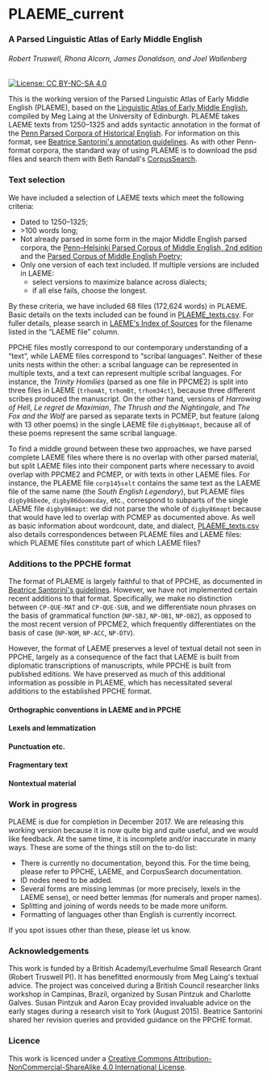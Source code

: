 # PLAEME_current
### A Parsed Linguistic Atlas of Early Middle English

###### Robert Truswell, Rhona Alcorn, James Donaldson, and Joel Wallenberg

[![License: CC BY-NC-SA 4.0](https://img.shields.io/badge/License-CC%20BY--NC--SA%204.0-lightgrey.svg)](https://creativecommons.org/licenses/by-nc-sa/4.0/)

This is the working version of the Parsed Linguistic Atlas of Early Middle English (PLAEME), based on the [Linguistic Atlas of Early Middle English](http://www.lel.ed.ac.uk/ihd/laeme2/laeme2.html), compiled by Meg Laing at the University of Edinburgh.  PLAEME takes LAEME texts from 1250&ndash;1325 and adds syntactic annotation in the format of the [Penn Parsed Corpora of Historical English](https://www.ling.upenn.edu/hist-corpora/). For information on this format, see [Beatrice Santorini's annotation guidelines](http://www.ling.upenn.edu/~beatrice/annotation/).  As with other Penn-format corpora, the standard way of using PLAEME is to download the psd files and search them with Beth Randall's [CorpusSearch](http://corpussearch.sourceforge.net/).

### Text selection

We have included a selection of LAEME texts which meet the following criteria:

- Dated to 1250&ndash;1325;
- &gt;100 words long;
- Not already parsed in some form in the major Middle English parsed corpora, the [Penn&ndash;Helsinki Parsed Corpus of Middle English, 2nd edition](http://www.ling.upenn.edu/histcorpora/PPCME2-RELEASE-4/) and the [Parsed Corpus of Middle English Poetry](http://pcmep.net/);
- Only one version of each text included. If multiple versions are included in LAEME:
    - select versions to maximize balance across dialects;
    - if all else fails, choose the longest.

By these criteria, we have included 68 files (172,624 words) in PLAEME. Basic details on the texts included can be found in [PLAEME_texts.csv](PLAEME_texts.csv). For fuller details, please search in [LAEME's Index of Sources](http://www.lel.ed.ac.uk/ihd/laeme2/laeme2_framesZ.html) for the filename listed in the &ldquo;LAEME file&rdquo; column.

PPCHE files mostly correspond to our contemporary understanding of a &ldquo;text&rdquo;, while LAEME files correspond to &ldquo;scribal languages&rdquo;. Neither of these units nests within the other: a scribal language can be represented in multiple texts, and a text can represent multiple scribal languages. For instance, the *Trinity Homilies* (parsed as one file in PPCME2) is split into three files in LAEME (`trhomAt`, `trhomBt`, `trhom34ct`), because three different scribes produced the manuscript. On the other hand, versions of *Harrowing of Hell*, *Le regret de Maximian*, *The Thrush and the Nightingale*, and *The Fox and the Wolf* are parsed as separate texts in PCMEP, but feature (along with 13 other poems) in the single LAEME file `digby86mapt`, because all of these poems represent the same scribal language.

To find a middle ground between these two approaches, we have parsed complete LAEME files where there is no overlap with other parsed material, but split LAEME files into their component parts where necessary to avoid overlap with PPCME2 and PCMEP, or with texts in other LAEME files. For instance, the PLAEME file `corp145selt` contains the same text as the LAEME file of the same name (the *South English Legendary*), but PLAEME files `digby86bede`, `digby86doomsday`, etc., correspond to subparts of the single LAEME file `digby86mapt`: we did not parse the whole of `digby86mapt` because that would have led to overlap with PCMEP as documented above. As well as basic information about wordcount, date, and dialect, [PLAEME_texts.csv](PLAEME_texts.csv) also details correspondences between PLAEME files and LAEME files: which PLAEME files constitute part of which LAEME files?

### Additions to the PPCHE format

The format of PLAEME is largely faithful to that of PPCHE, as documented in [Beatrice Santorini's guidelines](http://www.ling.upenn.edu/~beatrice/annotation/). However, we have not implemented certain recent additions to that format. Specifically, we make no distinction between `CP-QUE-MAT` and `CP-QUE-SUB`, and we differentiate noun phrases on the basis of grammatical function (`NP-SBJ`, `NP-OB1`, `NP-OB2`), as opposed to the most recent version of PPCME2, which frequently differentiates on the basis of case (`NP-NOM`, `NP-ACC`, `NP-DTV`).

However, the format of LAEME preserves a level of textual detail not seen in PPCHE, largely as a consequence of the fact that LAEME is built from diplomatic transcriptions of manuscripts, while PPCHE is built from published editions. We have preserved as much of this additional information as possible in PLAEME, which has necessitated several additions to the established PPCHE format.

#### Orthographic conventions in LAEME and in PPCHE

#### Lexels and lemmatization

#### Punctuation etc.

#### Fragmentary text

#### Nontextual material

### Work in progress

PLAEME is due for completion in December 2017.  We are releasing this working version because it is now quite big and quite useful, and we would like feedback.  At the same time, it is incomplete and/or inaccurate in many ways.  These are some of the things still on the to-do list:

- There is currently no documentation, beyond this.  For the time being, please refer to PPCHE, LAEME, and CorpusSearch documentation.
- ID nodes need to be added.
- Several forms are missing lemmas (or more precisely, lexels in the LAEME sense), or need better lemmas (for numerals and proper names).
- Splitting and joining of words needs to be made more uniform.
- Formatting of languages other than English is currently incorrect.

If you spot issues other than these, please let us know.

### Acknowledgements

This work is funded by a British Academy/Leverhulme Small Research Grant (Robert Truswell PI).  It has benefitted enormously from Meg Laing's textual advice.  The project was conceived during a British Council researcher links workshop in Campinas, Brazil, organized by Susan Pintzuk and Charlotte Galves.  Susan Pintzuk and Aaron Ecay provided invaluable advice on the early stages during a research visit to York (August 2015).  Beatrice Santorini shared her revision queries and provided guidance on the PPCHE format.

### Licence

This work is licenced under a [Creative Commons Attribution-NonCommercial-ShareAlike 4.0 International License](https://creativecommons.org/licenses/by-nc-sa/4.0/).
